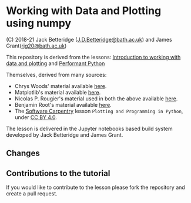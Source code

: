 # Working with Data and Plotting using numpy

(C) 2018-21 Jack Betteridge (J.D.Betteridge@bath.ac.uk) and James Grant(rjg20@bath.ac.uk)

This repository is derived from the lessons:
[Introduction to working with data and plotting](https://github.com/arc-lessons/intro-data-plotting) and
[Performant Python](https://github.com/arc-lessons/perf-python)

Themselves, derived from many sources:
* Chrys Woods' material available [here](https://chryswoods.com/python_and_data).
* Matplotlib's material available [here](https://matplotlib.org).
* Nicolas P. Rougier's material used in both the above available [here](http://www.labri.fr/perso/nrougier/teaching/matplotlib/).
* Benjamin Root's material available [here](https://github.com/matplotlib/AnatomyOfMatplotlib).
* The [Software Carpentry](https://software-carpentry.org/) lesson `Plotting and Programming in Python`, under [CC BY 4.0](https://creativecommons.org/licenses/by/4.0/).

The lesson is delivered in the Jupyter notebooks based build system developed by Jack Betteridge and James Grant.

## Changes



## Contributions to the tutorial

If you would like to contribute to the lesson please fork the repository and create a pull request.
